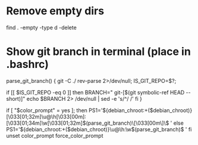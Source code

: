 # Remove empty dirs
find . -empty -type d -delete

# Show git branch in terminal (place in .bashrc)
parse_git_branch() {
git -C ./ rev-parse 2>/dev/null;
IS_GIT_REPO=$?;

if [[ $IS_GIT_REPO -eq 0 ]]
   then
        BRANCH=" git-[$(git symbolic-ref HEAD --short)]"
        echo $BRANCH 2> /dev/null | sed -e 's/^/ /'
fi
}

if [ "$color_prompt" = yes ]; then
    PS1='${debian_chroot:+($debian_chroot)}\[\033[01;32m\]\u@\h\[\033[00m\]:\[\033[01;34m\]\w\[\033[01;32m\]$(parse_git_branch)\[\033[00m\]\$ '
else
    PS1='${debian_chroot:+($debian_chroot)}\u@\h:\w$(parse_git_branch)\$ '
fi
unset color_prompt force_color_prompt